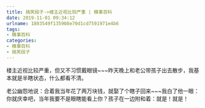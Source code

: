 ```yaml
---
title: 搞笑段子->楼主近视比较严重 | 糗事百科
date: 2019-11-01 09:34:12
urlname: 1803549f135908e70d1cd7591971e4b6
tags: 
- 糗事百科
categories:
- 糗事百科
- 搞笑段子
---
```

楼主近视比较严重，但又不习惯戴眼镜~~~昨天晚上和老公带孩子出去散步，我基本就是半瞎状态，什么都看不清。

老公幽怨地说：合着我当年花了两万块钱，就娶了个瞎子回来~~~我白了他一眼：你就庆幸吧，当年我要不是眼瞎能看上你？孩子在一边附和着：就是！就是！


